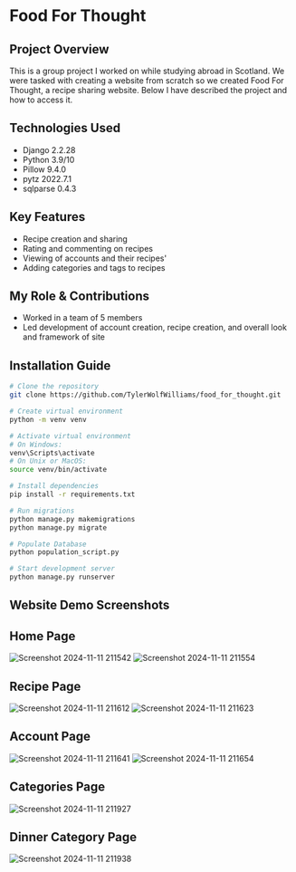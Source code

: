 # Food For Thought

## Project Overview
This is a group project I worked on while studying abroad in Scotland. 
We were tasked with creating a website from scratch so we created Food For Thought, a recipe sharing website.
Below I have described the project and how to access it.

## Technologies Used
- Django 2.2.28
- Python 3.9/10
- Pillow 9.4.0
- pytz 2022.7.1
- sqlparse 0.4.3

## Key Features
- Recipe creation and sharing
- Rating and commenting on recipes
- Viewing of accounts and their recipes'
- Adding categories and tags to recipes

## My Role & Contributions
- Worked in a team of 5 members
- Led development of account creation, recipe creation, and overall look and framework of site

## Installation Guide
```bash
# Clone the repository
git clone https://github.com/TylerWolfWilliams/food_for_thought.git

# Create virtual environment
python -m venv venv

# Activate virtual environment
# On Windows:
venv\Scripts\activate
# On Unix or MacOS:
source venv/bin/activate

# Install dependencies
pip install -r requirements.txt

# Run migrations
python manage.py makemigrations
python manage.py migrate

# Populate Database
python population_script.py

# Start development server
python manage.py runserver

```
## Website Demo Screenshots

## Home Page
![Screenshot 2024-11-11 211542](https://github.com/user-attachments/assets/24664b9c-c862-455b-ba2c-bdc5e237b640)
![Screenshot 2024-11-11 211554](https://github.com/user-attachments/assets/fefe9719-7841-4b7e-a993-e72030fc553e)

## Recipe Page
![Screenshot 2024-11-11 211612](https://github.com/user-attachments/assets/3d1075b5-005f-4952-b2f1-b4badd234c74)
![Screenshot 2024-11-11 211623](https://github.com/user-attachments/assets/883c1ef4-9947-41cf-af02-39db94d7738a)

## Account Page
![Screenshot 2024-11-11 211641](https://github.com/user-attachments/assets/fd4be17d-01e3-43f0-95ad-fe133c749248)
![Screenshot 2024-11-11 211654](https://github.com/user-attachments/assets/2946ed3b-f649-419e-b3b7-f6eaaaa7df6a)

## Categories Page
![Screenshot 2024-11-11 211927](https://github.com/user-attachments/assets/40329a5d-c51b-4093-abd2-6a1e39a5b52b)

## Dinner Category Page
![Screenshot 2024-11-11 211938](https://github.com/user-attachments/assets/133a6fa0-6e18-47ec-b74e-7f3ae394eb49)




